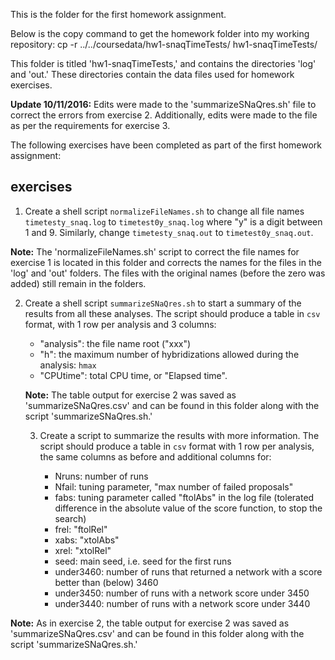 This is the folder for the first homework assignment.

Below is the copy command to get the homework folder into my working repository:
cp -r ../../coursedata/hw1-snaqTimeTests/ hw1-snaqTimeTests/


This folder is titled 'hw1-snaqTimeTests,' and contains the
directories 'log' and 'out.' These directories contain the data files used for
homework exercises.

**Update 10/11/2016:** Edits were made to the 'summarizeSNaQres.sh' file to correct the
errors from exercise 2. Additionally, edits were made to the file as per the requirements
for exercise 3.

The following exercises have been completed as part of the first homework
assignment:

## exercises

1. Create a shell script `normalizeFileNames.sh` to change all file names
   `timetesty_snaq.log` to `timetest0y_snaq.log` where "y" is a digit between 1 and 9.
   Similarly, change `timetesty_snaq.out` to `timetest0y_snaq.out`.

  **Note:** The 'normalizeFileNames.sh' script to correct the file names for exercise 1
  is located in this folder and corrects the names for the files in the 'log' and 'out'
  folders. The files with the original names (before the zero was added) still remain
  in the folders.

2. Create a shell script `summarizeSNaQres.sh` to start a summary of the results
   from all these analyses. The script should produce a table in `csv` format,
   with 1 row per analysis and 3 columns:

   - "analysis": the file name root ("xxx")
   - "h": the maximum number of hybridizations allowed during the analysis: `hmax`
   - "CPUtime": total CPU time, or "Elapsed time".

   **Note:** The table output for exercise 2 was saved as 'summarizeSNaQres.csv' and
   can be found in this folder along with the script 'summarizeSNaQres.sh.'

   3. Create a script to summarize the results with more information.
      The script should produce a table in `csv` format with 1 row per analysis,
      the same columns as before and additional columns for:

      - Nruns: number of runs
      - Nfail: tuning parameter, "max number of failed proposals"
      - fabs: tuning parameter called "ftolAbs" in the log file (tolerated
        difference in the absolute value of the score function, to stop the search)
      - frel: "ftolRel"
      - xabs: "xtolAbs"
      - xrel: "xtolRel"
      - seed: main seed, i.e. seed for the first runs
      - under3460: number of runs that returned a network with a score better than
        (below) 3460
      - under3450: number of runs with a network score under 3450
      - under3440: number of runs with a network score under 3440

**Note:** As in exercise 2, the table output for exercise 2 was saved as 'summarizeSNaQres.csv' and
can be found in this folder along with the script 'summarizeSNaQres.sh.'
